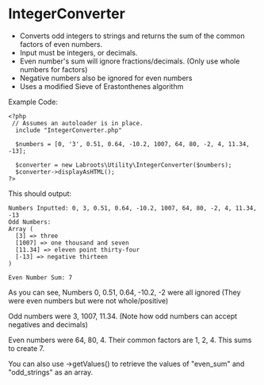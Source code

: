 # IntegerConverter


 * Converts odd integers to strings and returns the sum of the common factors of even numbers.
 * Input must be integers, or decimals.
 * Even number's sum will ignore fractions/decimals. (Only use whole numbers for factors)
 * Negative numbers also be ignored for even numbers
 * Uses a modified Sieve of Erastonthenes algorithm
 
Example Code:

```
<?php
 // Assumes an autoloader is in place.
  include "IntegerConverter.php"

  $numbers = [0, '3', 0.51, 0.64, -10.2, 1007, 64, 80, -2, 4, 11.34, -13];

  $converter = new Labroots\Utility\IntegerConverter($numbers);
  $converter->displayAsHTML();
?>
```

This should output:
```
Numbers Inputted: 0, 3, 0.51, 0.64, -10.2, 1007, 64, 80, -2, 4, 11.34, -13
Odd Numbers:
Array (
  [3] => three
  [1007] => one thousand and seven
  [11.34] => eleven point thirty-four
  [-13] => negative thirteen
)

Even Number Sum: 7 
```

As you can see, Numbers 0, 0.51, 0.64, -10.2, -2 were all ignored (They were even numbers but were not whole/positive)

Odd numbers were 3, 1007, 11.34. (Note how odd numbers can accept negatives and decimals)

Even numbers were 64, 80, 4. Their common factors are 1, 2, 4. This sums to create 7.


You can also use ->getValues() to retrieve the values of "even_sum" and "odd_strings" as an array.
